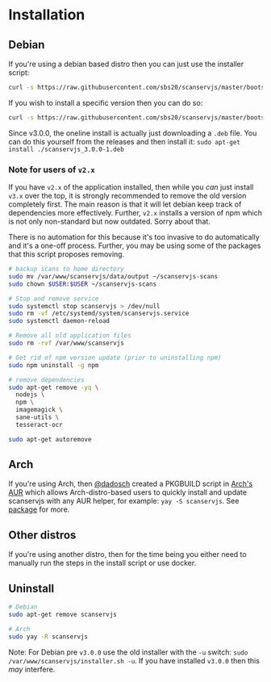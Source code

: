 # Installation

## Debian

If you're using a debian based distro then you can just use the installer
script:

```sh
curl -s https://raw.githubusercontent.com/sbs20/scanservjs/master/bootstrap.sh | sudo bash -s -- -v latest
```

If you wish to install a specific version then you can do so:

```sh
curl -s https://raw.githubusercontent.com/sbs20/scanservjs/master/bootstrap.sh | sudo bash -s -- -v v2.23.0
```

Since v3.0.0, the oneline install is actually just downloading a `.deb` file.
You can do this yourself from the releases and then install it:
`sudo apt-get install ./scanservjs_3.0.0-1.deb`

### Note for users of `v2.x`

If you have `v2.x` of the application installed, then while you _can_ just
install `v3.x` over the top, it is strongly recommended to remove the old
version completely first. The main reason is that it will let debian keep track
of dependencies more effectively. Further, `v2.x` installs a version of npm
which is not only non-standard but now outdated. Sorry about that.

There is no automation for this because it's too invasive to do automatically
and it's a one-off process. Further, you may be using some of the packages that
this script proposes removing.

```sh
# backup scans to home directory
sudo mv /var/www/scanservjs/data/output ~/scanservjs-scans
sudo chown $USER:$USER ~/scanservjs-scans

# Stop and remove service
sudo systemctl stop scanservjs > /dev/null
sudo rm -vf /etc/systemd/system/scanservjs.service
sudo systemctl daemon-reload

# Remove all old application files
sudo rm -rvf /var/www/scanservjs

# Get rid of npm version update (prior to uninstalling npm)
sudo npm uninstall -g npm

# remove dependencies
sudo apt-get remove -yq \
  nodejs \
  npm \
  imagemagick \
  sane-utils \
  tesseract-ocr

sudo apt-get autoremove
```

## Arch

If you're using Arch, then [@dadosch](https://github.com/dadosch) created a
PKGBUILD script in [Arch's AUR](https://aur.archlinux.org/packages/scanservjs)
which allows Arch-distro-based users to quickly install and update scanservjs
with any AUR helper, for example: `yay -S scanservjs`. See
[package](https://aur.archlinux.org/packages/scanservjs/) for more.

## Other distros

If you're using another distro, then for the time being you either need to
manually run the steps in the install script or use docker.

## Uninstall

```sh
# Debian
sudo apt-get remove scanservjs

# Arch
sudo yay -R scanservjs
```

Note: For Debian pre `v3.0.0` use the old installer with the `-u` switch:
`sudo /var/www/scanservjs/installer.sh -u`. If you have installed `v3.0.0` then
this *may* interfere.
